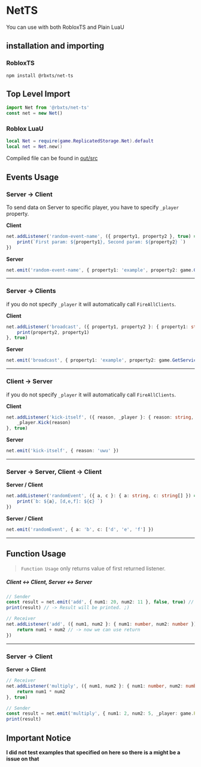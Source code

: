 # NetTS

You can use with both RobloxTS and Plain LuaU

## installation and importing

### RobloxTS

```npm
npm install @rbxts/net-ts
```

## Top Level Import
```ts
import Net from '@rbxts/net-ts'
const net = new Net()
```

### Roblox LuaU

```lua
local Net = require(game.ReplicatedStorage.Net).default
local net = Net.new()
```

Compiled file can be found in [out/src](out/index.lua)
## Events Usage

### Server -> Client

To send data on Server to specific player, you have to specify `_player` property.

**Client**
```ts
net.addListener('random-event-name', ({ property1, property2 }, true) => {
    print(`First param: ${property1}, Second param: ${property2} `)
})
```

**Server**
```ts
net.emit('random-event-name', { property1: 'example', property2: game.GetService("Workspace"), _player: game.GetService("Players").FindFirstChild("Monotter") as Player }, true)
```
---
### Server -> Clients

if you do not specify `_player` it will automatically call `FireAllClients`.

**Client**
```ts
net.addListener('broadcast', ({ property1, property2 }: { property1: string, property2: Instance }) => {
    print(property2, property1)
}, true)
```

**Server**
```ts
net.emit('broadcast', { property1: 'example', property2: game.GetService("Workspace") }, true)
```

---
### Client -> Server

if you do not specify `_player` it will automatically call `FireAllClients`.

**Client**
```ts
net.addListener('kick-itself', ({ reason, _player }: { reason: string, _player: Player }) => {
    _player.Kick(reason)
}, true)
```

**Server**
```ts
net.emit('kick-itself', { reason: 'uwu' })
```
---
### Server -> Server, Client -> Client

**Server / Client**
```ts
net.addListener('randomEvent', ({ a, c }: { a: string, c: string[] }) => {
    print(`b: ${a}, [d,e,f]: ${c} `)
})
```

**Server / Client**
```ts
net.emit('randomEvent', { a: 'b', c: ['d', 'e', 'f'] })
```
---
## Function Usage

> `Function Usage` only returns value of first returned listener.
##### Client <-> Client, Server <-> Server
```ts
// Sender
const result = net.emit('add', { num1: 20, num2: 11 }, false, true) // -> To making it function, simply add true at last parameter
print(result) // -> Result will be printed. ;)
```
```ts
// Receiver
net.addListener('add', ({ num1, num2 }: { num1: number, num2: number }) => {
    return num1 + num2 // -> now we can use return
})
```
---
### Server -> Client


**Server -> Client**
```ts
// Receiver
net.addListener('multiply', ({ num1, num2 }: { num1: number, num2: number }) => {
    return num1 * num2
}, true)
```
```ts
// Sender
const result = net.emit('multiply', { num1: 2, num2: 5, _player: game.Players.Monotter }, true, true)
print(result)
```
## Important Notice
**I did not test examples that specified on here so there is a might be a issue on that**
